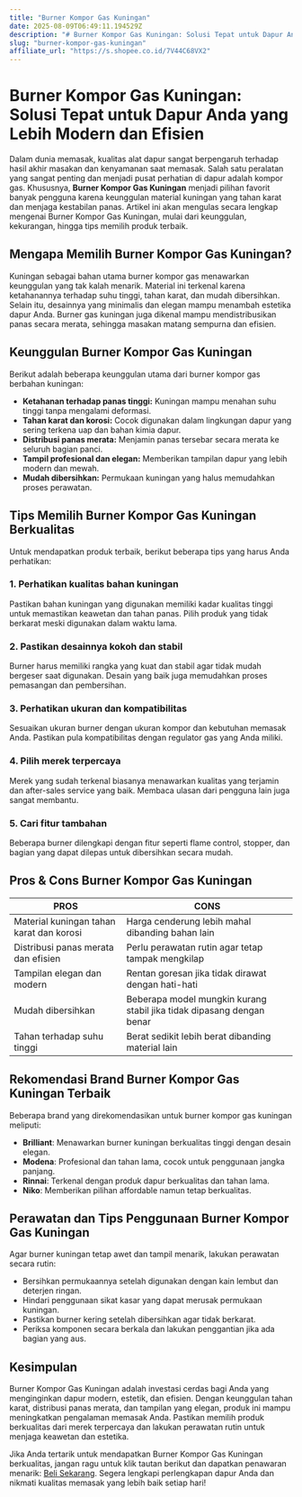 ```yaml
---
title: "Burner Kompor Gas Kuningan"
date: 2025-08-09T06:49:11.194529Z
description: "# Burner Kompor Gas Kuningan: Solusi Tepat untuk Dapur Anda yang Lebih Modern dan Efisien..."
slug: "burner-kompor-gas-kuningan"
affiliate_url: "https://s.shopee.co.id/7V44C68VX2"
---
```

# Burner Kompor Gas Kuningan: Solusi Tepat untuk Dapur Anda yang Lebih Modern dan Efisien

Dalam dunia memasak, kualitas alat dapur sangat berpengaruh terhadap hasil akhir masakan dan kenyamanan saat memasak. Salah satu peralatan yang sangat penting dan menjadi pusat perhatian di dapur adalah kompor gas. Khususnya, **Burner Kompor Gas Kuningan** menjadi pilihan favorit banyak pengguna karena keunggulan material kuningan yang tahan karat dan menjaga kestabilan panas. Artikel ini akan mengulas secara lengkap mengenai Burner Kompor Gas Kuningan, mulai dari keunggulan, kekurangan, hingga tips memilih produk terbaik.

## Mengapa Memilih Burner Kompor Gas Kuningan?

Kuningan sebagai bahan utama burner kompor gas menawarkan keunggulan yang tak kalah menarik. Material ini terkenal karena ketahanannya terhadap suhu tinggi, tahan karat, dan mudah dibersihkan. Selain itu, desainnya yang minimalis dan elegan mampu menambah estetika dapur Anda. Burner gas kuningan juga dikenal mampu mendistribusikan panas secara merata, sehingga masakan matang sempurna dan efisien.

## Keunggulan Burner Kompor Gas Kuningan

Berikut adalah beberapa keunggulan utama dari burner kompor gas berbahan kuningan:

- **Ketahanan terhadap panas tinggi:** Kuningan mampu menahan suhu tinggi tanpa mengalami deformasi.
- **Tahan karat dan korosi:** Cocok digunakan dalam lingkungan dapur yang sering terkena uap dan bahan kimia dapur.
- **Distribusi panas merata:** Menjamin panas tersebar secara merata ke seluruh bagian panci.
- **Tampil profesional dan elegan:** Memberikan tampilan dapur yang lebih modern dan mewah.
- **Mudah dibersihkan:** Permukaan kuningan yang halus memudahkan proses perawatan.

## Tips Memilih Burner Kompor Gas Kuningan Berkualitas

Untuk mendapatkan produk terbaik, berikut beberapa tips yang harus Anda perhatikan:

### 1. Perhatikan kualitas bahan kuningan

Pastikan bahan kuningan yang digunakan memiliki kadar kualitas tinggi untuk memastikan keawetan dan tahan panas. Pilih produk yang tidak berkarat meski digunakan dalam waktu lama.

### 2. Pastikan desainnya kokoh dan stabil

Burner harus memiliki rangka yang kuat dan stabil agar tidak mudah bergeser saat digunakan. Desain yang baik juga memudahkan proses pemasangan dan pembersihan.

### 3. Perhatikan ukuran dan kompatibilitas

Sesuaikan ukuran burner dengan ukuran kompor dan kebutuhan memasak Anda. Pastikan pula kompatibilitas dengan regulator gas yang Anda miliki.

### 4. Pilih merek terpercaya

Merek yang sudah terkenal biasanya menawarkan kualitas yang terjamin dan after-sales service yang baik. Membaca ulasan dari pengguna lain juga sangat membantu.

### 5. Cari fitur tambahan

Beberapa burner dilengkapi dengan fitur seperti flame control, stopper, dan bagian yang dapat dilepas untuk dibersihkan secara mudah.

## Pros & Cons Burner Kompor Gas Kuningan

| PROS                                                      | CONS                                                      |
|------------------------------------------------------------|-----------------------------------------------------------|
| Material kuningan tahan karat dan korosi                   | Harga cenderung lebih mahal dibanding bahan lain        |
| Distribusi panas merata dan efisien                      | Perlu perawatan rutin agar tetap tampak mengkilap       |
| Tampilan elegan dan modern                                | Rentan goresan jika tidak dirawat dengan hati-hati     |
| Mudah dibersihkan                                         | Beberapa model mungkin kurang stabil jika tidak dipasang dengan benar |
| Tahan terhadap suhu tinggi                                | Berat sedikit lebih berat dibanding material lain       |

## Rekomendasi Brand Burner Kompor Gas Kuningan Terbaik

Beberapa brand yang direkomendasikan untuk burner kompor gas kuningan meliputi:

- **Brilliant**: Menawarkan burner kuningan berkualitas tinggi dengan desain elegan.
- **Modena**: Profesional dan tahan lama, cocok untuk penggunaan jangka panjang.
- **Rinnai**: Terkenal dengan produk dapur berkualitas dan tahan lama.
- **Niko**: Memberikan pilihan affordable namun tetap berkualitas.

## Perawatan dan Tips Penggunaan Burner Kompor Gas Kuningan

Agar burner kuningan tetap awet dan tampil menarik, lakukan perawatan secara rutin:

- Bersihkan permukaannya setelah digunakan dengan kain lembut dan deterjen ringan.
- Hindari penggunaan sikat kasar yang dapat merusak permukaan kuningan.
- Pastikan burner kering setelah dibersihkan agar tidak berkarat.
- Periksa komponen secara berkala dan lakukan penggantian jika ada bagian yang aus.

## Kesimpulan

Burner Kompor Gas Kuningan adalah investasi cerdas bagi Anda yang menginginkan dapur modern, estetik, dan efisien. Dengan keunggulan tahan karat, distribusi panas merata, dan tampilan yang elegan, produk ini mampu meningkatkan pengalaman memasak Anda. Pastikan memilih produk berkualitas dari merek terpercaya dan lakukan perawatan rutin untuk menjaga keawetan dan estetika.

Jika Anda tertarik untuk mendapatkan Burner Kompor Gas Kuningan berkualitas, jangan ragu untuk klik tautan berikut dan dapatkan penawaran menarik: [Beli Sekarang](https://s.shopee.co.id/7V44C68VX2). Segera lengkapi perlengkapan dapur Anda dan nikmati kualitas memasak yang lebih baik setiap hari!